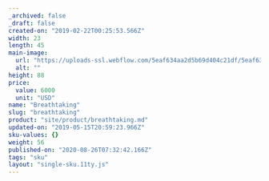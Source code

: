 ```yaml
---
_archived: false
_draft: false
created-on: "2019-02-22T00:25:53.566Z"
width: 23
length: 45
main-image:
  url: "https://uploads-ssl.webflow.com/5eaf634aa2d5b69d404c21df/5eaf634aa2d5b69b234c2257_store-item-2.jpg"
  alt: ""
height: 88
price:
  value: 6000
  unit: "USD"
name: "Breathtaking"
slug: "breathtaking"
product: "site/product/breathtaking.md"
updated-on: "2019-05-15T20:59:23.966Z"
sku-values: {}
weight: 56
published-on: "2020-08-26T07:32:42.166Z"
tags: "sku"
layout: "single-sku.11ty.js"
---
```



